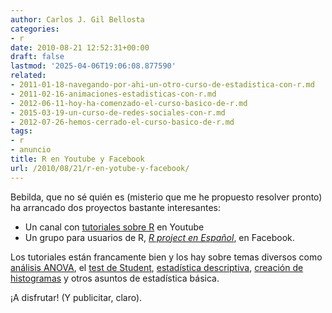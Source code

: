 ```yaml
---
author: Carlos J. Gil Bellosta
categories:
- r
date: 2010-08-21 12:52:31+00:00
draft: false
lastmod: '2025-04-06T19:06:08.877590'
related:
- 2011-01-18-navegando-por-ahi-un-otro-curso-de-estadistica-con-r.md
- 2011-02-16-animaciones-estadisticas-con-r.md
- 2012-06-11-hoy-ha-comenzado-el-curso-basico-de-r.md
- 2015-03-19-un-curso-de-redes-sociales-con-r.md
- 2012-07-26-hemos-cerrado-el-curso-basico-de-r.md
tags:
- r
- anuncio
title: R en Youtube y Facebook
url: /2010/08/21/r-en-yotube-y-facebook/
---
```


Bebilda, que no sé quién es (misterio que me he propuesto resolver pronto) ha arrancado dos proyectos bastante interesantes:

* Un canal con [tutoriales sobre R](http://www.youtube.com/user/bebilda) en Youtube
* Un grupo para usuarios de R, _[R project en Español](http://www.facebook.com/group.php?gid=349833178127)_, en Facebook.

Los tutoriales están francamente bien y los hay sobre temas diversos como [análisis ANOVA](http://www.youtube.com/user/bebilda#p/u/3/N98OdH7yB1Y), el [test de Student](http://www.youtube.com/user/bebilda#p/u/10/WNARKMznVPM), [estadística descriptiva](http://www.youtube.com/user/bebilda#p/u/21/_qg-NuQVZmc), [creación de histogramas](http://www.youtube.com/user/bebilda#p/u/17/0ez95smIp60) y otros asuntos de estadística básica.

¡A disfrutar! (Y publicitar, claro).
